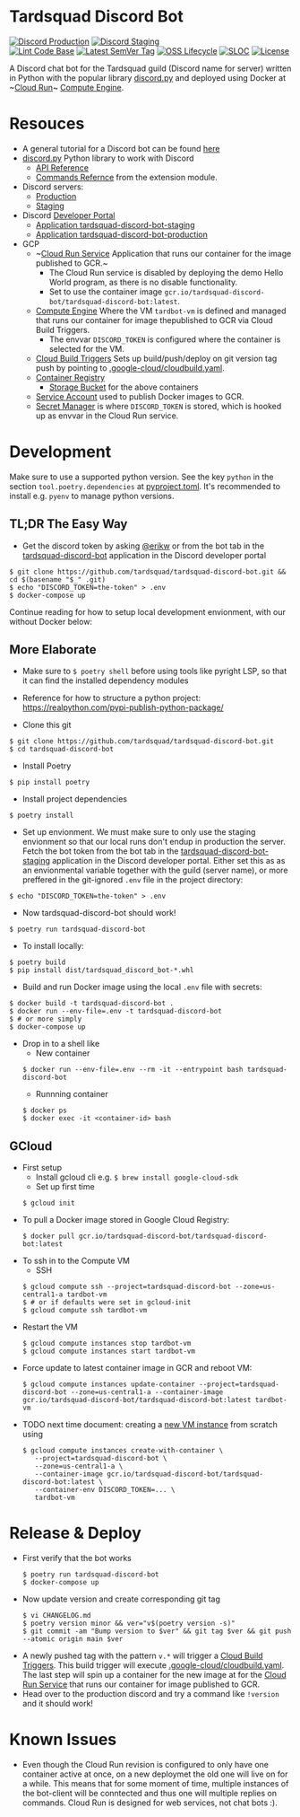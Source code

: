 # Tardsquad Discord Bot
[![Discord Production](https://img.shields.io/discord/296746259358679040?color=success&label=production&logo=discord)](https://discord.gg/WHg5X5CvfV)
[![Discord Staging](https://img.shields.io/discord/921089193466277918?color=success&label=staging&logo=discord)](https://discord.gg/UkXYGmVEJp)
<br>
[![Lint Code Base](https://github.com/Tardsquad/tardsquad-discord-bot/actions/workflows/linter.yml/badge.svg)](https://github.com/Tardsquad/tardsquad-discord-bot/actions/workflows/linter.yml)
[![Latest SemVer Tag](https://img.shields.io/github/v/tag/tardsquad/tardsquad-discord-bot?sort=semver&label=Latest%20Release&logo=linuxcontainers)](https://github.com/Tardsquad/tardsquad-discord-bot/tags)
[![OSS Lifecycle](https://img.shields.io/osslifecycle/tardsquad/tardsquad-discord-bot)](https://github.com/Netflix/osstracker)
[![SLOC](https://img.shields.io/tokei/lines/github/tardsquad/tardsquad-discord-bot?logo=codefactor&logoColor=lightgrey)](#)
[![License](https://img.shields.io/github/license/tardsquad/tardsquad-discord-bot)](https://github.com/tardsquad/tardsquad-discord-bot/blob/master/LICENSE)


A Discord chat bot for the Tardsquad guild (Discord name for server) written in Python with the popular library [discord.py](https://github.com/Rapptz/discord.py) and deployed using Docker at ~[Cloud Run](https://cloud.google.com/run/)~ [Compute Engine](https://cloud.google.com/compute/).

# Resouces
* A general tutorial for a Discord bot can be found [here](https://realpython.com/how-to-make-a-discord-bot-python/)
* [discord.py](https://github.com/Rapptz/discord.py) Python library to work with Discord
  * [API Reference](https://discordpy.readthedocs.io/en/latest/api.html#discord.Intents)
  * [Commands Refernce](https://discordpy.readthedocs.io/en/stable/ext/commands/commands.html) from the extension module.
* Discord servers:
  * [Production](https://discord.gg/WHg5X5CvfV)
  * [Staging](https://discord.gg/UkXYGmVEJp)
* Discord [Developer Portal](https://discordapp.com/developers/applications)
  * [Application tardsquad-discord-bot-staging](https://discord.com/developers/applications/921085762190057532/information)
  * [Application tardsquad-discord-bot-production](https://discord.com/developers/applications/922195559618592799/information)
* GCP
  * ~[Cloud Run Service](https://console.cloud.google.com/run/detail/us-central1/tardsquad-discord-bot/metrics?project=tardsquad-discord-bot) Application that runs our container for the image published to GCR.~
     * The Cloud Run service is disabled by deploying the demo Hello World program, as there is no disable functionality.
  	 * Set to use the container image `gcr.io/tardsquad-discord-bot/tardsquad-discord-bot:latest`.
  * [Compute Engine](https://console.cloud.google.com/compute/instances?project=tardsquad-discord-bot) Where the VM `tardbot-vm` is defined and managed that runs our container for image thepublished to GCR via Cloud Build Triggers.
    * The envvar `DISCORD_TOKEN` is configured where the container is selected for the VM.
  * [Cloud Build Triggers](https://console.cloud.google.com/cloud-build/triggers?referrer=search&project=tardsquad-discord-bot) Sets up build/push/deploy on git version tag push by pointing to [.google-cloud/cloudbuild.yaml](.google-cloud/cloudbuild.yaml).
  * [Container Registry](https://console.cloud.google.com/gcr/images/tardsquad-discord-bot?project=tardsquad-discord-bot)
    * [Storage Bucket](https://console.cloud.google.com/storage/browser?project=tardsquad-discord-bot&prefix=) for the above containers
  * [Service Account](https://console.cloud.google.com/iam-admin/serviceaccounts/details/100468477191441270091?project=tardsquad-discord-bot&supportedpurview=project) used to publish Docker images to GCR.
  * [Secret Manager](https://console.cloud.google.com/security/secret-manager/secret/) is where `DISCORD_TOKEN` is stored, which is hooked up as envvar in the Cloud Run service.



# Development
Make sure to use a supported python version. See the key `python` in the section `tool.poetry.dependencies` at [pyproject.toml](https://github.com/tardsquad/tardsquad-discord-bot/blob/master/pyproject.toml). It's recommended to install e.g. `pyenv` to manage python versions.

## TL;DR The Easy Way
* Get the discord token by asking [@erikw](https://github.com/erikw) or from the bot tab in the [tardsquad-discord-bot](https://discord.com/developers/applications/921085762190057532/bot) application in the Discord developer portal
```console
$ git clone https://github.com/tardsquad/tardsquad-discord-bot.git && cd $(basename "$_" .git)
$ echo "DISCORD_TOKEN=the-token" > .env
$ docker-compose up
```

Continue reading for how to setup local development envionment, with our without Docker below:

## More Elaborate
* Make sure to `$ poetry shell` before using tools like pyright LSP, so that it can find the installed dependency modules
* Reference for how to structure a python project: https://realpython.com/pypi-publish-python-package/

* Clone this git
```console
$ git clone https://github.com/tardsquad/tardsquad-discord-bot.git
$ cd tardsquad-discord-bot
```
* Install Poetry
```console
$ pip install poetry
```
* Install project dependencies
```console
$ poetry install
```

* Set up envionment. We must make sure to only use the staging envionment so that our local runs don't endup in production the server. Fetch the bot token from the bot tab in the [tardsquad-discord-bot-staging](https://discord.com/developers/applications/921085762190057532/bot) application in the Discord developer portal. Either set this as as an envionmental variable together with the guild (server name), or more preffered in the git-ignored `.env` file in the project directory:
```console
$ echo "DISCORD_TOKEN=the-token" > .env
```

* Now tardsquad-discord-bot should work!
```console
$ poetry run tardsquad-discord-bot
```

* To install locally:
```console
$ poetry build
$ pip install dist/tardsquad_discord_bot-*.whl
```

* Build and run Docker image using the local `.env` file with secrets:
```console
$ docker build -t tardsquad-discord-bot .
$ docker run --env-file=.env -t tardsquad-discord-bot
$ # or more simply
$ docker-compose up
```

* Drop in to a shell like
  * New container
  ```console
  $ docker run --env-file=.env --rm -it --entrypoint bash tardsquad-discord-bot
  ```
  * Runnning container
  ```console
  $ docker ps
  $ docker exec -it <container-id> bash
  ```


## GCloud
* First setup
  * Install gcloud cli e.g. `$ brew install google-cloud-sdk`
  * Set up first time
  ```console
  $ gcloud init
   ```
* To pull a Docker image stored in Google Cloud Registry:
   ```console
   $ docker pull gcr.io/tardsquad-discord-bot/tardsquad-discord-bot:latest
   ```
* To ssh in to the Compute VM
  * SSH
  ```console
  $ gcloud compute ssh --project=tardsquad-discord-bot --zone=us-central1-a tardbot-vm
  $ # or if defaults were set in gcloud-init
  $ gcloud compute ssh tardbot-vm
   ```
* Restart the VM
  ```console
  $ gcloud compute instances stop tardbot-vm
  $ gcloud compute instances start tardbot-vm
   ```
* Force update to latest container image in GCR and reboot VM:
  ```console
  $ gcloud compute instances update-container --project=tardsquad-discord-bot --zone=us-central1-a --container-image gcr.io/tardsquad-discord-bot/tardsquad-discord-bot:latest tardbot-vm
   ```
* TODO next time document: creating a [new VM instance](https://cloud.google.com/compute/docs/containers/deploying-containers#managedinstancegroupcontainer) from scratch using
  ```console
  $ gcloud compute instances create-with-container \
     --project=tardsquad-discord-bot \
     --zone=us-central1-a \
     --container-image gcr.io/tardsquad-discord-bot/tardsquad-discord-bot:latest \
     --container-env DISCORD_TOKEN=... \
     tardbot-vm
   ```



# Release & Deploy
* First verify that the bot works
  ```console
  $ poetry run tardsquad-discord-bot
  $ docker-compose up
  ```
* Now update version and create corresponding git tag
  ```console
  $ vi CHANGELOG.md
  $ poetry version minor && ver="v$(poetry version -s)"
  $ git commit -am "Bump version to $ver" && git tag $ver && git push --atomic origin main $ver
  ```
* A newly pushed tag with the pattern `v.*` will trigger a [Cloud Build Triggers](https://console.cloud.google.com/cloud-build/triggers?referrer=search&project=tardsquad-discord-bot). This build trigger will execute [.google-cloud/cloudbuild.yaml](.google-cloud/cloudbuild.yaml). The last step will spin up a container for the new image at for the [Cloud Run Service](https://console.cloud.google.com/run/detail/us-central1/tardsquad-discord-bot/metrics?project=tardsquad-discord-bot) that runs our container for image published to GCR.
* Head over to the production discord and try a command like `!version` and it should work!

# Known Issues
* Even though the Cloud Run revision is configured to only have one container active at once, on a new deploymet the old one will live on for a while. This means that for some moment of time, multiple instances of the bot-client will be conntected and thus one will multiple replies on commands. Cloud Run is designed for web services, not chat bots :).
